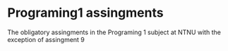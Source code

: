 # Programing1 assingments
The obligatory assingments in the Programing 1 subject at NTNU with the exception of assingment 9
